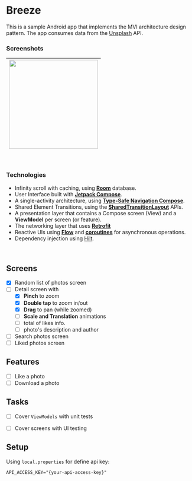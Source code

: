 # Breeze
This is a sample Android app that implements the MVI architecture design pattern. The app consumes data from the [Unsplash](https://unsplash.com/documentation#getting-started) API.

### Screenshots


| <img width="240" src="./screenshots/breeze.breeze.mp4" /> |
|-----------------------------------------------------------|

<br/>

### Technologies

*   Infinity scroll with caching, using **[Room](https://developer.android.com/training/data-storage/room)** database. 
*   User Interface built with **[Jetpack Compose](https://developer.android.com/jetpack/compose)**.
*   A single-activity architecture, using **[Type-Safe Navigation Compose](https://developer.android.com/jetpack/androidx/releases/navigation#2.8.0-alpha08)**.
*   Shared Element Transitions, using the **[SharedTransitionLayout](https://developer.android.com/develop/ui/compose/animation/shared-elements)** APIs.
*   A presentation layer that contains a Compose screen (View) and a **ViewModel** per screen (or feature).
*   The networking layer that uses **[Retrofit](https://square.github.io/retrofit/)**
*   Reactive UIs using **[Flow](https://developer.android.com/kotlin/flow)** and **[coroutines](https://kotlinlang.org/docs/coroutines-overview.html)** for asynchronous operations.
*   Dependency injection using [Hilt](https://developer.android.com/training/dependency-injection/hilt-android).


<br/>


## Screens

- [x] Random list of photos screen
- [ ] Detail screen with
  - [x] **Pinch** to zoom
  - [x] **Double tap** to zoom in/out
  - [x] **Drag** to pan (while zoomed)
  - [ ] **Scale and Translation** animations
  - [ ] total of likes info.
  - [ ] photo's description and author
- [ ] Search photos screen
- [ ] Liked photos screen

## Features

- [ ] Like a photo
- [ ] Download a photo

## Tasks

- [ ] Cover `ViewModels` with unit tests
- [ ] Cover screens with UI testing


## Setup

Using `local.properties` for define api key:

```properties
API_ACCESS_KEY="{your-api-access-key}"
```